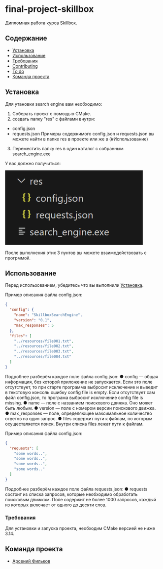 # final-project-skillbox
Дипломная работа курса Skillbox. 

## Содержание
- [Установка](#Установка)
- [Использование](#Использование)
- [Требования](#Требования)
- [Contributing](#contributing)
- [To do](#to-do)
- [Команда проекта](#команда-проекта)

## Установка
Для утановки search engine вам необходимо:

1. Соберать проект с помощью CMake.
2. создать папку "res" с файлами внутри:
  * config.json
  * requests.json
    Примеры содержимого config.json и requests.json вы можете найти в папке res в проекте или же в (#Использование)
3. Переместить папку res в один каталог с собранным search_engine.exe

У вас должно получиться:

![Итог](https://github.com/Mars-111/final-project-skillbox/blob/main/for_readme.png)

После выполнения этих 3 пунтов вы можете взаимодействовать с прогрммой.

## Использование

Перед использованием, убедитесь что вы выполнили [Установка](#Установка).

Пример описания файла config.json:
```json
{
  "config": {
    "name": "SkillboxSearchEngine",
    "version": "0.1",
    "max_responses": 5
  },
  "files": [
    "../resources/file001.txt",
    "../resources/file002.txt",
    "../resources/file003.txt",
    "../resources/file004.txt"
  ]
}
```

Подробнее разберём каждое поле файла config.json:
● config — общая информация, без которой приложение не запускается. Если это
поле отсутствует, то при старте программа выбросит исключение и
выведит в текстовую консоль ошибку config file is empty. Если отсутствует сам
файл config.json, то програма выбросит исключение config
file is missing.
● name — поле с названием поискового движка. Оно может быть любым.
● version — поле с номером версии поискового движка.
● max_responses — поле, определяющее максимальное количество ответов на
один запрос.
● files содержит пути к файлам, по которым осуществляется поиск.
Внутри списка files лежат пути к файлам.

Пример описания файла config.json:
```json
{
  "requests": [
    "some words..",
    "some words..",
    "some words..",
    "some words.."
  ]
}
```

Подробнее разберём каждое поле файла requests.json:
● requests состоит из списка запросов, которые необходимо обработать
поисковым движком. Поле содержит не более 1000 запросов, каждый из
которых включает от одного до десяти слов.




### Требования
Для установки и запуска проекта, необходим CMake версией не ниже 3.14.


## Команда проекта

- [Арсений Фильков](https://t.me/Senya4445)
